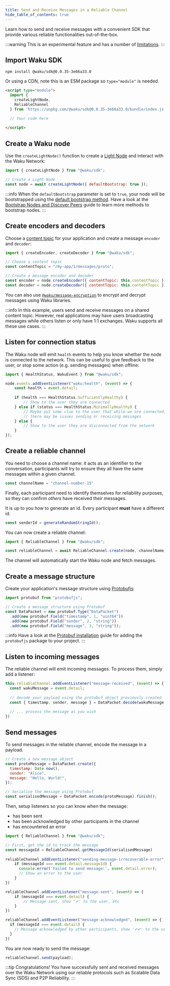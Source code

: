 ```yaml
---
title: Send and Receive Messages in a Reliable Channel
hide_table_of_contents: true
---
```


Learn how to send and receive messages with a convenient SDK that provide various reliable functionalities out-of-the-box.

:::warning
This is an experimental feature and has a number of [limitations](https://github.com/waku-org/js-waku/pull/2526).
:::

## Import Waku SDK

```shell
npm install @waku/sdk@0.0.35-3e66a33.0
```

Or using a CDN, note this is an ESM package so `type="module"` is needed.

```html
<script type="module">
  import {
    createLightNode,
    ReliableChannel
  } from 'https://unpkg.com/@waku/sdk@0.0.35-3e66a33.0/bundle/index.js';

  // Your code here
  
</script>
```

## Create a Waku node

Use the `createLightNode()` function to create a [Light Node](/learn/glossary#light-node) and interact with the Waku Network:

```js
import { createLightNode } from "@waku/sdk";

// Create a Light Node
const node = await createLightNode({ defaultBootstrap: true });
```

:::info
When the `defaultBootstrap` parameter is set to `true`, your node will be bootstrapped using the [default bootstrap method](/guides/js-waku/configure-discovery#default-bootstrap-method). Have a look at the [Bootstrap Nodes and Discover Peers](/guides/js-waku/configure-discovery) guide to learn more methods to bootstrap nodes.
:::

## Create encoders and decoders

Choose a [content topic](/learn/concepts/content-topics) for your application and create a message `encoder` and `decoder`:

```js
import { createEncoder, createDecoder } from "@waku/sdk";

// Choose a content topic
const contentTopic = "/my-app/1/messages/proto";

// Create a message encoder and decoder
const encoder = node.createEncoder({ contentTopic: this.contentTopic });
const decoder = node.createDecoder({ contentTopic: this.contentTopic });
```

You can also use [`@waku/message-encryption`](/guides/js-waku/message-encryption) to encrypt and decrypt messages using Waku libraries.

:::info
In this example, users send and receive messages on a shared content topic. However, real applications may have users broadcasting messages while others listen or only have 1:1 exchanges. Waku supports all these use cases.
:::

## Listen for connection status

The Waku node will emit `health` events to help you know whether the node is connected to the network.
This can be useful to give feedback to the user, or stop some action (e.g. sending messages) when offline:

```js
import { HealthStatus, WakuEvent } from "@waku/sdk";

node.events.addEventListener("waku:health", (event) => {
    const health = event.detail;
    
    if (health === HealthStatus.SufficientlyHealthy) {
        // Show to the user they are connected
    } else if (status === HealthStatus.MinimallyHealthy) {
        // Maybe put some clue to the user that while we are connected,
        // there may be issues sending or receiving messages
    } else {
        // Show to the user they are disconnected from the network
    }
});
```

## Create a reliable channel

You need to choose a channel name: it acts as an identifier to the conversation, participants will try to ensure they all have the same
messages within a given channel.

```js
const channelName = "channel-number-15"
```

Finally, each participant need to identify themselves for reliability purposes, so they can confirm _others_ have received their messages.

It is up to you how to generate an id. Every participant **must** have a different id.

```js
const senderId = generateRandomStringId();
```

You can now create a reliable channel:

```js
import { ReliableChannel } from "@waku/sdk";

const reliableChannel = await ReliableChannel.create(node, channelName, senderId, encoder, decoder)
```

The channel will automatically start the Waku node and fetch messages.

## Create a message structure

Create your application's message structure using [Protobufjs](https://github.com/protobufjs/protobuf.js#usage):

```js
import protobuf from "protobufjs";

// Create a message structure using Protobuf
const DataPacket = new protobuf.Type("DataPacket")
  .add(new protobuf.Field("timestamp", 1, "uint64"))
  .add(new protobuf.Field("sender", 2, "string"))
  .add(new protobuf.Field("message", 3, "string"));
```

:::info
Have a look at the [Protobuf installation](/guides/js-waku/#message-structure) guide for adding the `protobufjs` package to your project.
:::

## Listen to incoming messages

The reliable channel will emit incoming messages. To process them, simply add a listener:

```js
this.reliableChannel.addEventListener("message-received", (event) => {
  const wakuMessage = event.detail;
  
  // decode your payload using the protobuf object previously created
  const { timestamp, sender, message } = DataPacket.decode(wakuMessage.payload);
  
  // ... process the message as you wish
})
```

## Send messages

To send messages in the reliable channel, encode the message in a payload.

```js
// Create a new message object
const protoMessage = DataPacket.create({
  timestamp: Date.now(),
  sender: "Alice",
  message: "Hello, World!",
});

// Serialise the message using Protobuf
const serialisedMessage = DataPacket.encode(protoMessage).finish();
```

Then, setup listeners so you can know when the message:
- has been sent
- has been acknowledged by other participants in the channel
- has encountered an error

```js
import { ReliableChannel } from "@waku/sdk";

// First, get the id to track the message
const messageId = ReliableChannel.getMessageId(serialisedMessage)
        
reliableChannel.addEventListener("sending-message-irrecoverable-error", (event) => {
    if (messageId === event.detail.messageId) {
      console.error('Failed to send message:', event.detail.error);
      // Show an error to the user
    }
})

reliableChannel.addEventListener("message-sent", (event) => {
    if (messageId === event.detail) {
        // Message sent, show '✔' to the user, etc
    }
})

reliableChannel.addEventListener("message-acknowledged", (event) => {
  if (messageId === event.detail) {
    // Message acknowledged by other participants, show '✔✔' to the user, etc
  }
})
```

You are now ready to send the message:

```js
reliableChannel.send(payload);
```

:::tip Congratulations!
You have successfully sent and received messages over the Waku Network using our reliable protocols such as Scalable Data Sync (SDS) and P2P Reliability.
:::